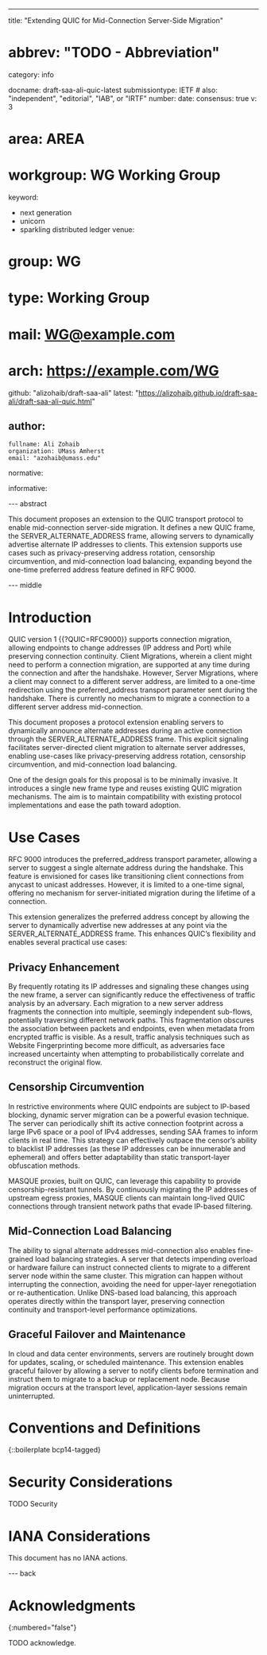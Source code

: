 ---
title: "Extending QUIC for Mid-Connection Server-Side Migration"
# abbrev: "TODO - Abbreviation"
category: info

docname: draft-saa-ali-quic-latest
submissiontype: IETF  # also: "independent", "editorial", "IAB", or "IRTF"
number:
date:
consensus: true
v: 3
# area: AREA
# workgroup: WG Working Group
keyword:
 - next generation
 - unicorn
 - sparkling distributed ledger
venue:
#  group: WG
#  type: Working Group
#  mail: WG@example.com
#  arch: https://example.com/WG
  github: "alizohaib/draft-saa-ali"
  latest: "https://alizohaib.github.io/draft-saa-ali/draft-saa-ali-quic.html"

author:
 -
    fullname: Ali Zohaib
    organization: UMass Amherst
    email: "azohaib@umass.edu"

normative:

informative:


--- abstract

This document proposes an extension to the QUIC transport protocol to enable mid-connection server-side migration. It defines a new QUIC frame, the SERVER_ALTERNATE_ADDRESS frame, allowing servers to dynamically advertise alternate IP addresses to clients. This extension supports use cases such as privacy-preserving address rotation, censorship circumvention, and mid-connection load balancing, expanding beyond the one-time preferred address feature defined in RFC 9000.



--- middle

# Introduction

QUIC version 1 {{?QUIC=RFC9000}} supports connection migration, allowing endpoints to change addresses (IP address and Port) while preserving connection continuity. Client Migrations, wherein a client might need to perform a connection migration, are supported at any time during the connection and after the handshake. However, Server Migrations, where a client may connect to a different server address, are limited to a one-time redirection using the preferred_address transport parameter sent during the handshake. There is currently no mechanism to migrate a connection to a different server address mid-connection.

This document proposes a protocol extension enabling servers to dynamically announce alternate addresses during an active connection through the SERVER_ALTERNATE_ADDRESS frame. This explicit signaling facilitates server-directed client migration to alternate server addresses, enabling use-cases like privacy-preserving address rotation, censorship circumvention, and mid-connection load balancing.

One of the design goals for this proposal is to be minimally invasive. It introduces a single new frame type and reuses existing QUIC migration mechanisms. The aim is to maintain compatibility with existing protocol implementations and ease the path toward adoption.

# Use Cases

RFC 9000 introduces the preferred_address transport parameter, allowing a server to suggest a single alternate address during the handshake. This feature is envisioned for cases like transitioning client connections from anycast to unicast addresses. However, it is limited to a one-time signal, offering no mechanism for server-initiated migration during the lifetime of a connection.

This extension generalizes the preferred address concept by allowing the server to dynamically advertise new addresses at any point via the SERVER_ALTERNATE_ADDRESS frame. This enhances QUIC’s flexibility and enables several practical use cases:

## Privacy Enhancement

By frequently rotating its IP addresses and signaling these changes using the new frame, a server can significantly reduce the effectiveness of traffic analysis by an adversary. Each migration to a new server address fragments the connection into multiple, seemingly independent sub-flows, potentially traversing different network paths. This fragmentation obscures the association between packets and endpoints, even when metadata from encrypted traffic is visible. As a result, traffic analysis techniques such as Website Fingerprinting become more difficult, as adversaries face increased uncertainty when attempting to probabilistically correlate and reconstruct the original flow.


## Censorship Circumvention

In restrictive environments where QUIC endpoints are subject to IP-based blocking, dynamic server migration can be a powerful evasion technique. The server can periodically shift its active connection footprint across a large IPv6 space or a pool of IPv4 addresses, sending SAA frames to inform clients in real time. This strategy can effectively outpace the censor’s ability to blacklist IP addresses (as these IP addresses can be innumerable and ephemeral) and offers better adaptability than static transport-layer obfuscation methods.

MASQUE proxies, built on QUIC, can leverage this capability to provide censorship-resistant tunnels. By continuously migrating the IP addresses of upstream egress proxies, MASQUE clients can maintain long-lived QUIC connections through transient network paths that evade IP-based filtering.


## Mid-Connection Load Balancing

The ability to signal alternate addresses mid-connection also enables fine-grained load balancing strategies. A server that detects impending overload or hardware failure can instruct connected clients to migrate to a different server node within the same cluster. This migration can happen without interrupting the connection, avoiding the need for upper-layer renegotiation or re-authentication. Unlike DNS-based load balancing, this approach operates directly within the transport layer, preserving connection continuity and transport-level performance optimizations.

## Graceful Failover and Maintenance
In cloud and data center environments, servers are routinely brought down for updates, scaling, or scheduled maintenance. This extension enables graceful failover by allowing a server to notify clients before termination and instruct them to migrate to a backup or replacement node. Because migration occurs at the transport level, application-layer sessions remain uninterrupted.




# Conventions and Definitions

{::boilerplate bcp14-tagged}


# Security Considerations

TODO Security


# IANA Considerations

This document has no IANA actions.


--- back

# Acknowledgments
{:numbered="false"}

TODO acknowledge.
